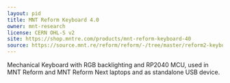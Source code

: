 ```yaml
---
layout: pid
title: MNT Reform Keyboard 4.0
owner: mnt-research
license: CERN OHL-S v2
site: https://shop.mntre.com/products/mnt-reform-keyboard-40
source: https://source.mnt.re/reform/reform/-/tree/master/reform2-keyboard4-pcb
---
```

Mechanical Keyboard with RGB backlighting and RP2040 MCU, used in MNT Reform and MNT Reform Next laptops and as standalone USB device.
